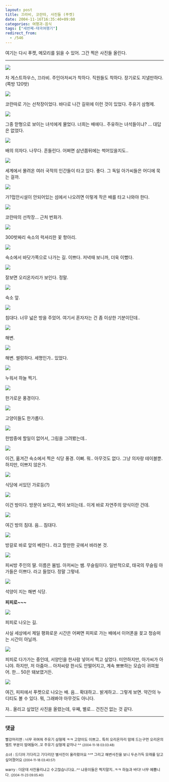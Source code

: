 ```yaml
---
layout: post
title: 끄라비, 코란따, 사진들 (푸켓)
date: 2004-11-16T16:35:40+09:00
categories: 여행과-음식
tags: ["세번째-태국여행기"]
redirect_from:
  - /546
---
```


여기는 다시 푸켓, 메모리를 읽을 수 있어. 그간 찍은 사진들 올린다.

<hr />

![ ](/assets/media/uploads_2004_11_PICT1901.jpg)

차 게스트하우스, 끄라비. 주인아저씨가 착하다. 직원들도 착하다. 장기로도 지낼만하다. (쪽방 120밧)

![ ](/assets/media/uploads_2004_11_PICT1905.jpg)

코란따로 가는 선착장이었다. 바다로 나간 길위에 이런 것이 있었다. 주유기 삼형제.

![ ](/assets/media/uploads_2004_11_PICT1906.jpg)

그중 맏형으로 보이는 녀석에게 물었다. 너희는 배에다.. 주유하는 녀석들이냐? ... 대답은 없었다.

![ ](/assets/media/uploads_2004_11_PICT1908.jpg)

배의 의자다. 나무다. 흔들린다. 어쩌면 삼년쯤뒤에는 썩어있을지도..

![ ](/assets/media/uploads_2004_11_PICT1909.jpg)

세계에서 몰려온 여러 국적의 인간들이 타고 있다. 좋다. 그 독일 아가씨들은 어디에 묵는 걸까.

![ ](/assets/media/uploads_2004_11_PICT1928.jpg)

가?접안시설이 안되어있는 섬에서 나오려면 이렇게 작은 배를 타고 나와야 한다.

![ ](/assets/media/uploads_2004_11_PICT1943.jpg)

코란따의 선착장... 근처 번화가.

![ ](/assets/media/uploads_2004_11_PICT1945.jpg)

300밧짜리 숙소의 럭셔리한 꽃 항아리.

![ ](/assets/media/uploads_2004_11_PICT1946.jpg)

숙소에서 바닷가쪽으로 나가는 길. 이쁘다. 저녁때 보니까, 더욱 이뻤다.

![ ](/assets/media/uploads_2004_11_PICT1947.jpg)

잘보면 오리온자리가 보인다. 정말.

![ ](/assets/media/uploads_2004_11_PICT1959.jpg)

숙소 앞.

![ ](/assets/media/uploads_2004_11_PICT1961.jpg)

침대다. 너무 넓은 방을 주었어. 여기서 혼자자는 건 좀 이상한 기분이던데..

![ ](/assets/media/uploads_2004_11_PICT1966.jpg)

해변.

![ ](/assets/media/uploads_2004_11_PICT1968.jpg)

해변. 썰렁하다. 세명인가.. 있었다.

![ ](/assets/media/uploads_2004_11_PICT1970.jpg)

누워서 하늘 찍기.

![ ](/assets/media/uploads_2004_11_PICT1973.jpg)

한가로운 풍경이다.

![ ](/assets/media/uploads_2004_11_PICT1980.jpg)

고양이들도 한가롭다.

![ ](/assets/media/uploads_2004_11_PICT1987.jpg)

한밤중에 할일이 없어서, 그림을 그려봤는데..

![ ](/assets/media/uploads_2004_11_PICT1994.jpg)

이건, 옮겨간 숙소에서 찍은 식당 풍경. 이뻐. 뭐.. 아무것도 없다. 그냥 의자랑 테이블뿐. 하지만, 이쁘지 않은가.

![ ](/assets/media/uploads_2004_11_PICT1993.jpg)

식당에 서있던 가로등(?)

![ ](/assets/media/uploads_2004_11_PICT1997.jpg)

이건 방이다. 방문이 보이고, 벽이 보이는데.. 이게 바로 자연주의 양식이란 건데.

![ ](/assets/media/uploads_2004_11_PICT2000.jpg)

여긴 방의 침대. 음... 침대다.

![ ](/assets/media/uploads_2004_11_PICT2001.jpg)

방갈로 바로 앞의 베란다.. 라고 할만한 곳에서 바라본 것.

![ ](/assets/media/uploads_2004_11_PICT2004.jpg)

피씨방 주인의 딸. 이름은 붐빔. 아저씨는 쌤. 무슬림이다. 일반적으로, 태국의 무슬림 아가들은 이쁘다. 라고 들었다. 정말 그렇네.

![ ](/assets/media/uploads_2004_11_PICT2009.jpg)

석양이 지는 해변 식당.

<strong>피피로~~~</strong>

![ ](/assets/media/uploads_2004_11_PICT2020.jpg)

피피로 나오는 길.

사실 세상에서 제일 평화로운 시간은 어쩌면 피피로 가는 배에서 이어폰을 꽂고 청승떠는 시간이 아닐까.

![ ](/assets/media/uploads_2004_11_PICT2022.jpg)

피피로 다가가는 중인데, 서양인을 한사람 넣어서 찍고 싶었다. 미안하지만, 아가씨가 아니야. 하지만, 저 아줌마... 아저씨랑 한시도 안떨어지고, 계속 뽀뽀하는 모습이 귀여웠어. 한... 50은 돼보였거든.

![ ](/assets/media/uploads_2004_11_PICT2023.jpg)

여긴, 피피에서 푸켓으로 나오는 배. 음... 확대하고.. 밝게하고.. 그렇게 보면. 약간의 누디티도 볼 수 있다. 뭐, 그래봐야 아무것도 아니다.

자.. 올리고 싶었던 사진을 올렸는데, 우째, 별로... 건진건 없는 것 같다.

* * *

### 댓글



<!--- cmt:914 --->
<!--- mail: --->
<!--- parent:0 --->

<small class=comment>빨강머리앤 : 너무 귀여워 주유기 삼형제 ㅋㅋ 고양이도 이쁘고.. 특히 오리온자리 맘에 드는구먼  오리온의 벨트 부분이 맘에들어..꼬 주유기 삼형제 같자나 ^^ <small>(2004-11-18 03:03:48)</small></small>


<!--- cmt:915 --->
<!--- mail: --->
<!--- parent:0 --->

<small class=comment>소녀 : 드디어 기다리고 기다리던 별사진이 올라왔어요 ^^* 그리고 해변사진을 보니 두손가득 모래를 담고 싶어졌어요 <small>(2004-11-18 03:40:57)</small></small>


<!--- cmt:916 --->
<!--- mail: --->
<!--- parent:0 --->

<small class=comment>warry : 더운데 사진올리냐고 수고많습니다요..^^ 냐옹이들은 찍지말지..ㅋㅋ 하늘과 바다! 너무 예쁩니다. <small>(2004-11-23 09:05:40)</small></small>

